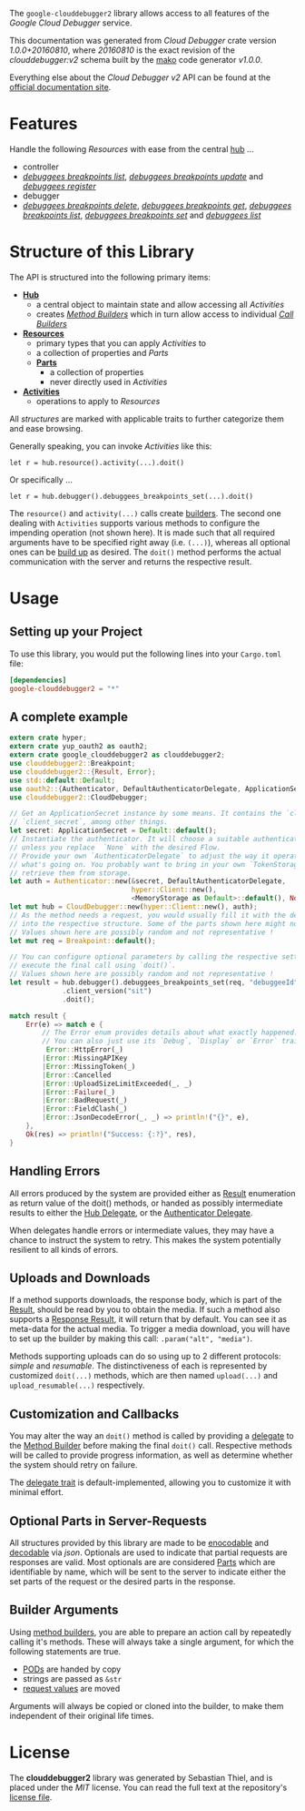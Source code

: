 <!---
DO NOT EDIT !
This file was generated automatically from 'src/mako/api/README.md.mako'
DO NOT EDIT !
-->
The `google-clouddebugger2` library allows access to all features of the *Google Cloud Debugger* service.

This documentation was generated from *Cloud Debugger* crate version *1.0.0+20160810*, where *20160810* is the exact revision of the *clouddebugger:v2* schema built by the [mako](http://www.makotemplates.org/) code generator *v1.0.0*.

Everything else about the *Cloud Debugger* *v2* API can be found at the
[official documentation site](http://cloud.google.com/debugger).
# Features

Handle the following *Resources* with ease from the central [hub](http://byron.github.io/google-apis-rs/google_clouddebugger2/struct.CloudDebugger.html) ... 

* controller
 * [*debuggees breakpoints list*](http://byron.github.io/google-apis-rs/google_clouddebugger2/struct.ControllerDebuggeeBreakpointListCall.html), [*debuggees breakpoints update*](http://byron.github.io/google-apis-rs/google_clouddebugger2/struct.ControllerDebuggeeBreakpointUpdateCall.html) and [*debuggees register*](http://byron.github.io/google-apis-rs/google_clouddebugger2/struct.ControllerDebuggeeRegisterCall.html)
* debugger
 * [*debuggees breakpoints delete*](http://byron.github.io/google-apis-rs/google_clouddebugger2/struct.DebuggerDebuggeeBreakpointDeleteCall.html), [*debuggees breakpoints get*](http://byron.github.io/google-apis-rs/google_clouddebugger2/struct.DebuggerDebuggeeBreakpointGetCall.html), [*debuggees breakpoints list*](http://byron.github.io/google-apis-rs/google_clouddebugger2/struct.DebuggerDebuggeeBreakpointListCall.html), [*debuggees breakpoints set*](http://byron.github.io/google-apis-rs/google_clouddebugger2/struct.DebuggerDebuggeeBreakpointSetCall.html) and [*debuggees list*](http://byron.github.io/google-apis-rs/google_clouddebugger2/struct.DebuggerDebuggeeListCall.html)




# Structure of this Library

The API is structured into the following primary items:

* **[Hub](http://byron.github.io/google-apis-rs/google_clouddebugger2/struct.CloudDebugger.html)**
    * a central object to maintain state and allow accessing all *Activities*
    * creates [*Method Builders*](http://byron.github.io/google-apis-rs/google_clouddebugger2/trait.MethodsBuilder.html) which in turn
      allow access to individual [*Call Builders*](http://byron.github.io/google-apis-rs/google_clouddebugger2/trait.CallBuilder.html)
* **[Resources](http://byron.github.io/google-apis-rs/google_clouddebugger2/trait.Resource.html)**
    * primary types that you can apply *Activities* to
    * a collection of properties and *Parts*
    * **[Parts](http://byron.github.io/google-apis-rs/google_clouddebugger2/trait.Part.html)**
        * a collection of properties
        * never directly used in *Activities*
* **[Activities](http://byron.github.io/google-apis-rs/google_clouddebugger2/trait.CallBuilder.html)**
    * operations to apply to *Resources*

All *structures* are marked with applicable traits to further categorize them and ease browsing.

Generally speaking, you can invoke *Activities* like this:

```Rust,ignore
let r = hub.resource().activity(...).doit()
```

Or specifically ...

```ignore
let r = hub.debugger().debuggees_breakpoints_set(...).doit()
```

The `resource()` and `activity(...)` calls create [builders][builder-pattern]. The second one dealing with `Activities` 
supports various methods to configure the impending operation (not shown here). It is made such that all required arguments have to be 
specified right away (i.e. `(...)`), whereas all optional ones can be [build up][builder-pattern] as desired.
The `doit()` method performs the actual communication with the server and returns the respective result.

# Usage

## Setting up your Project

To use this library, you would put the following lines into your `Cargo.toml` file:

```toml
[dependencies]
google-clouddebugger2 = "*"
```

## A complete example

```Rust
extern crate hyper;
extern crate yup_oauth2 as oauth2;
extern crate google_clouddebugger2 as clouddebugger2;
use clouddebugger2::Breakpoint;
use clouddebugger2::{Result, Error};
use std::default::Default;
use oauth2::{Authenticator, DefaultAuthenticatorDelegate, ApplicationSecret, MemoryStorage};
use clouddebugger2::CloudDebugger;

// Get an ApplicationSecret instance by some means. It contains the `client_id` and 
// `client_secret`, among other things.
let secret: ApplicationSecret = Default::default();
// Instantiate the authenticator. It will choose a suitable authentication flow for you, 
// unless you replace  `None` with the desired Flow.
// Provide your own `AuthenticatorDelegate` to adjust the way it operates and get feedback about 
// what's going on. You probably want to bring in your own `TokenStorage` to persist tokens and
// retrieve them from storage.
let auth = Authenticator::new(&secret, DefaultAuthenticatorDelegate,
                              hyper::Client::new(),
                              <MemoryStorage as Default>::default(), None);
let mut hub = CloudDebugger::new(hyper::Client::new(), auth);
// As the method needs a request, you would usually fill it with the desired information
// into the respective structure. Some of the parts shown here might not be applicable !
// Values shown here are possibly random and not representative !
let mut req = Breakpoint::default();

// You can configure optional parameters by calling the respective setters at will, and
// execute the final call using `doit()`.
// Values shown here are possibly random and not representative !
let result = hub.debugger().debuggees_breakpoints_set(req, "debuggeeId")
             .client_version("sit")
             .doit();

match result {
    Err(e) => match e {
        // The Error enum provides details about what exactly happened.
        // You can also just use its `Debug`, `Display` or `Error` traits
         Error::HttpError(_)
        |Error::MissingAPIKey
        |Error::MissingToken(_)
        |Error::Cancelled
        |Error::UploadSizeLimitExceeded(_, _)
        |Error::Failure(_)
        |Error::BadRequest(_)
        |Error::FieldClash(_)
        |Error::JsonDecodeError(_, _) => println!("{}", e),
    },
    Ok(res) => println!("Success: {:?}", res),
}

```
## Handling Errors

All errors produced by the system are provided either as [Result](http://byron.github.io/google-apis-rs/google_clouddebugger2/enum.Result.html) enumeration as return value of 
the doit() methods, or handed as possibly intermediate results to either the 
[Hub Delegate](http://byron.github.io/google-apis-rs/google_clouddebugger2/trait.Delegate.html), or the [Authenticator Delegate](http://byron.github.io/google-apis-rs/google_clouddebugger2/../yup-oauth2/trait.AuthenticatorDelegate.html).

When delegates handle errors or intermediate values, they may have a chance to instruct the system to retry. This 
makes the system potentially resilient to all kinds of errors.

## Uploads and Downloads
If a method supports downloads, the response body, which is part of the [Result](http://byron.github.io/google-apis-rs/google_clouddebugger2/enum.Result.html), should be
read by you to obtain the media.
If such a method also supports a [Response Result](http://byron.github.io/google-apis-rs/google_clouddebugger2/trait.ResponseResult.html), it will return that by default.
You can see it as meta-data for the actual media. To trigger a media download, you will have to set up the builder by making
this call: `.param("alt", "media")`.

Methods supporting uploads can do so using up to 2 different protocols: 
*simple* and *resumable*. The distinctiveness of each is represented by customized 
`doit(...)` methods, which are then named `upload(...)` and `upload_resumable(...)` respectively.

## Customization and Callbacks

You may alter the way an `doit()` method is called by providing a [delegate](http://byron.github.io/google-apis-rs/google_clouddebugger2/trait.Delegate.html) to the 
[Method Builder](http://byron.github.io/google-apis-rs/google_clouddebugger2/trait.CallBuilder.html) before making the final `doit()` call. 
Respective methods will be called to provide progress information, as well as determine whether the system should 
retry on failure.

The [delegate trait](http://byron.github.io/google-apis-rs/google_clouddebugger2/trait.Delegate.html) is default-implemented, allowing you to customize it with minimal effort.

## Optional Parts in Server-Requests

All structures provided by this library are made to be [enocodable](http://byron.github.io/google-apis-rs/google_clouddebugger2/trait.RequestValue.html) and 
[decodable](http://byron.github.io/google-apis-rs/google_clouddebugger2/trait.ResponseResult.html) via *json*. Optionals are used to indicate that partial requests are responses 
are valid.
Most optionals are are considered [Parts](http://byron.github.io/google-apis-rs/google_clouddebugger2/trait.Part.html) which are identifiable by name, which will be sent to 
the server to indicate either the set parts of the request or the desired parts in the response.

## Builder Arguments

Using [method builders](http://byron.github.io/google-apis-rs/google_clouddebugger2/trait.CallBuilder.html), you are able to prepare an action call by repeatedly calling it's methods.
These will always take a single argument, for which the following statements are true.

* [PODs][wiki-pod] are handed by copy
* strings are passed as `&str`
* [request values](http://byron.github.io/google-apis-rs/google_clouddebugger2/trait.RequestValue.html) are moved

Arguments will always be copied or cloned into the builder, to make them independent of their original life times.

[wiki-pod]: http://en.wikipedia.org/wiki/Plain_old_data_structure
[builder-pattern]: http://en.wikipedia.org/wiki/Builder_pattern
[google-go-api]: https://github.com/google/google-api-go-client

# License
The **clouddebugger2** library was generated by Sebastian Thiel, and is placed 
under the *MIT* license.
You can read the full text at the repository's [license file][repo-license].

[repo-license]: https://github.com/Byron/google-apis-rsblob/master/LICENSE.md
